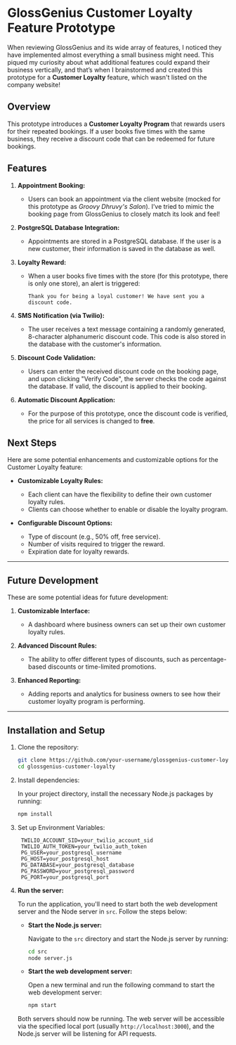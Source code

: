 # GlossGenius Customer Loyalty Feature Prototype

When reviewing GlossGenius and its wide array of features, I noticed they have implemented almost everything a small business might need. This piqued my curiosity about what additional features could expand their business vertically, and that’s when I brainstormed and created this prototype for a **Customer Loyalty** feature, which wasn't listed on the company website!

## Overview

This prototype introduces a **Customer Loyalty Program** that rewards users for their repeated bookings. If a user books five times with the same business, they receive a discount code that can be redeemed for future bookings.

## Features

1. **Appointment Booking:**

   - Users can book an appointment via the client website (mocked for this prototype as _Groovy Dhruvy's Salon_). I’ve tried to mimic the booking page from GlossGenius to closely match its look and feel!

2. **PostgreSQL Database Integration:**

   - Appointments are stored in a PostgreSQL database. If the user is a new customer, their information is saved in the database as well.

3. **Loyalty Reward:**

   - When a user books five times with the store (for this prototype, there is only one store), an alert is triggered:
     ```
     Thank you for being a loyal customer! We have sent you a discount code.
     ```

4. **SMS Notification (via Twilio):**

   - The user receives a text message containing a randomly generated, 8-character alphanumeric discount code. This code is also stored in the database with the customer's information.

5. **Discount Code Validation:**

   - Users can enter the received discount code on the booking page, and upon clicking "Verify Code", the server checks the code against the database. If valid, the discount is applied to their booking.

6. **Automatic Discount Application:**
   - For the purpose of this prototype, once the discount code is verified, the price for all services is changed to **free**.

## Next Steps

Here are some potential enhancements and customizable options for the Customer Loyalty feature:

- **Customizable Loyalty Rules:**

  - Each client can have the flexibility to define their own customer loyalty rules.
  - Clients can choose whether to enable or disable the loyalty program.

- **Configurable Discount Options:**
  - Type of discount (e.g., 50% off, free service).
  - Number of visits required to trigger the reward.
  - Expiration date for loyalty rewards.

---

## Future Development

These are some potential ideas for future development:

1. **Customizable Interface:**

   - A dashboard where business owners can set up their own customer loyalty rules.

2. **Advanced Discount Rules:**

   - The ability to offer different types of discounts, such as percentage-based discounts or time-limited promotions.

3. **Enhanced Reporting:**
   - Adding reports and analytics for business owners to see how their customer loyalty program is performing.

---

## Installation and Setup

1. Clone the repository:
   ```bash
   git clone https://github.com/your-username/glossgenius-customer-loyalty.git
   cd glossgenius-customer-loyalty
   ```
2. Install dependencies:

   In your project directory, install the necessary Node.js packages by running:

   ```bash
   npm install
   ```

3. Set up Environment Variables:

   ```
    TWILIO_ACCOUNT_SID=your_twilio_account_sid
    TWILIO_AUTH_TOKEN=your_twilio_auth_token
    PG_USER=your_postgresql_username
    PG_HOST=your_postgresql_host
    PG_DATABASE=your_postgresql_database
    PG_PASSWORD=your_postgresql_password
    PG_PORT=your_postgresql_port
   ```

4. **Run the server:**

   To run the application, you'll need to start both the web development server and the Node server in `src`. Follow the steps below:

   - **Start the Node.js server:**

     Navigate to the `src` directory and start the Node.js server by running:

     ```bash
     cd src
     node server.js
     ```

   - **Start the web development server:**

     Open a new terminal and run the following command to start the web development server:

     ```bash
     npm start
     ```

   Both servers should now be running. The web server will be accessible via the specified local port (usually `http://localhost:3000`), and the Node.js server will be listening for API requests.
